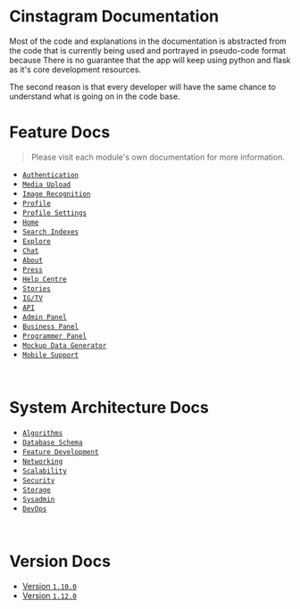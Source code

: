 # Cinstagram Documentation

Most of the code and explanations in the documentation is abstracted from the code that is currently being used and portrayed in pseudo-code format because There is no guarantee that the app will keep using python and flask as it's core development resources.

The second reason is that every developer will have the same chance to understand what is going on in the code base.

# Feature Docs

> Please visit each module's own documentation for more information.

- [`Authentication`](./module_docs/authentication.md)
- [`Media Upload`](./module_docs/media_upload.md)
- [`Image Recognition`](./module_docs/image_recognition.md)
- [`Profile`](./module_docs/profile.md)
- [`Profile Settings`](./module_docs/profile_settings.md)
- [`Home`](./module_docs/home.md)
- [`Search Indexes`](./module_docs/search_indexes.md)
- [`Explore`](./module_docs/expolore.md)
- [`Chat`](./module_docs/chat.md)
- [`About`](./module_docs/about.md)
- [`Press`](./module_docs/press.md)
- [`Help Centre`](./module_docs/help_centre.md)
- [`Stories`](./module_docs/stories.md)
- [`IG/TV`](./module_docs/IG_TV.md)
- [`API`](./module_docs/api.md)
- [`Admin Panel`](./module_docs/admin_panel.md)
- [`Business Panel`](./module_docs/business_panel.md)
- [`Programmer Panel`](./module_docs/programmer_panel.md)
- [`Mockup Data Generator`](./module_docs/data_mockup_generator.md)
- [`Mobile Support`](./module_docs/mobile.md)

<br>

# System Architecture Docs

- [`Algorithms`](./architecture_docs/algorithms.md)
- [`Database Schema`](./architecture_docs/database_schema.md)
- [`Feature Development`](./architecture_docs/feature_development.md)
- [`Networking`](./architecture_docs/networking.md)
- [`Scalability`](./architecture_docs/scalability.md)
- [`Security`](./architecture_docs/security.md)
- [`Storage`](./architecture_docs/storage.md)
- [`Sysadmin`](./architecture_docs/sysadmin.md)
- [`DevOps`](./architecture_docs/devops.md)

<br>

# Version Docs

- [Version `1.10.0`](./version_docs/version-1.10.0.md)
- [Version `1.12.0`](./version_docs/version-1.12.0.md)
